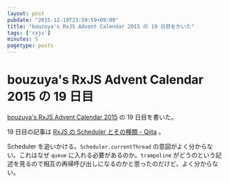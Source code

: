 ```yaml
---
layout: post
pubdate: "2015-12-19T23:59:59+09:00"
title: "bouzuya's RxJS Advent Calendar 2015 の 19 日目をかいた"
tags: ['rxjs']
minutes: 5
pagetype: posts
---
```

# bouzuya's RxJS Advent Calendar 2015 の 19 日目

[bouzuya's RxJS Advent Calendar 2015](http://www.adventar.org/calendars/1200) の 19 日目を書いた。

19 日目の記事は [RxJS の Scheduler とその種類 - Qiita](http://qiita.com/bouzuya/items/bed0a6d84a2dcc457d41) 。

Scheduler を追いかける。`Scheduler.currentThread` の意図がよく分からない。これはなぜ `queue` に入れる必要があるのか。`trampoline` がどうのという記述を見るので相互の再帰呼び出しになるのかと思ったのだけど、よく分からない。
